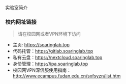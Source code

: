 
实验室简介

### 校内网址链接
> 请在校园网或者VPN环境下访问

- 主页: <https://soaringlab.top>
- 代码托管：<https://gitlab.soaringlab.top>
- 私有云盘：<https://nextcloud.soaringlab.top>
- 身份管理：<https://ipa.soaringlab.top>
- 校园网VPN深信服使用指南：<http://www.ecampus.fudan.edu.cn/sxfsyzn/list.htm>

